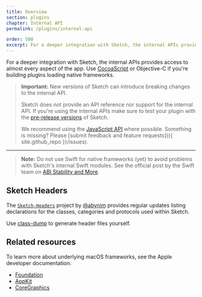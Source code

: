 ```yaml
---
title: Overview
section: plugins
chapter: Internal API
permalink: /plugins/internal-api

order: 500
excerpt: For a deeper integration with Sketch, the internal APIs provides access to almost every aspect of the app
---
```


For a deeper integration with Sketch, the internal APIs provides access to almost every aspect of the app. Use [CocoaScript](/plugins/cocoascript) or Objective-C if you're building plugins loading native frameworks.

> **Important:** New versions of Sketch can introduce breaking changes to the internal API.
>
> Sketch does not provide an API reference nor support for the internal API. If you're using the internal APIs make sure to test your plugin with the [pre-release versions](https://sketch.com/beta) of Sketch.
>
> We recommend using the [JavaScript API](/plugins/javascript-api) where possible. Something is missing? Please [submit feedback and feature requests]({{ site.github_repo }}/issues).

---

> **Note:** Do not use Swift for native frameworks (yet) to avoid problems with Sketch's internal Swift modules. See the official post by the Swift team on [ABI Stability and More](https://swift.org/blog/abi-stability-and-more/).

## Sketch Headers

The [`Sketch-Headers`](https://github.com/abynim/Sketch-Headers) project by [@abynim](https://github.com/abynim) provides regular updates listing declarations for the classes, categories and protocols used within Sketch.

Use [class-dump](http://stevenygard.com/projects/class-dump/) to generate header files yourself.

## Related resources

To learn more about underlying macOS frameworks, see the Apple developer documentation.

- [Foundation](https://developer.apple.com/documentation/foundation)
- [AppKit](https://developer.apple.com/documentation/appkit)
- [CoreGraphics](https://developer.apple.com/documentation/coregraphics)
